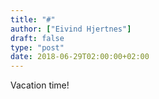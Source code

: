 ```yaml
---
title: "#"
author: ["Eivind Hjertnes"]
draft: false
type: "post"
date: 2018-06-29T02:00:00+02:00
---
```


Vacation time!
